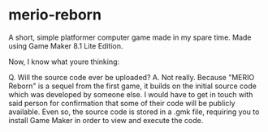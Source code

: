 # merio-reborn
A short, simple platformer computer game made in my spare time. Made using Game Maker 8.1 Lite Edition.

Now, I know what youre thinking:

Q. Will the source code ever be uploaded?
A. Not really.
   Because "MERIO Reborn" is a sequel from the first game, it builds on the initial source code which was developed by someone else.
   I would have to get in touch with said person for confirmation that some of their code will be publicly available.
   Even so, the source code is stored in a .gmk file, requiring you to install Game Maker in order to view and execute the code.
